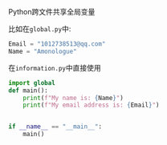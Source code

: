 







Python跨文件共享全局变量

比如在`global.py`中:

```python
Email = "1012738513@qq.com"
Name = "Amonologue"
```

在`information.py`中直接使用

```python
import global
def main():
    print(f"My name is: {Name}")
    print(f"My email address is: {Email}")


if __name__ == "__main__":
    main()

```

